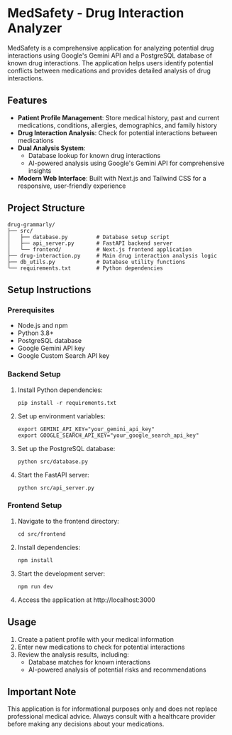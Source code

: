 # MedSafety - Drug Interaction Analyzer

MedSafety is a comprehensive application for analyzing potential drug interactions using Google's Gemini API and a PostgreSQL database of known drug interactions. The application helps users identify potential conflicts between medications and provides detailed analysis of drug interactions.

## Features

- **Patient Profile Management**: Store medical history, past and current medications, conditions, allergies, demographics, and family history
- **Drug Interaction Analysis**: Check for potential interactions between medications
- **Dual Analysis System**: 
  - Database lookup for known drug interactions
  - AI-powered analysis using Google's Gemini API for comprehensive insights
- **Modern Web Interface**: Built with Next.js and Tailwind CSS for a responsive, user-friendly experience

## Project Structure

```
drug-grammarly/
├── src/
│   ├── database.py         # Database setup script
│   ├── api_server.py       # FastAPI backend server
│   └── frontend/           # Next.js frontend application
├── drug-interaction.py     # Main drug interaction analysis logic
├── db_utils.py             # Database utility functions
└── requirements.txt        # Python dependencies
```

## Setup Instructions

### Prerequisites

- Node.js and npm
- Python 3.8+
- PostgreSQL database
- Google Gemini API key
- Google Custom Search API key

### Backend Setup

1. Install Python dependencies:
   ```
   pip install -r requirements.txt
   ```

2. Set up environment variables:
   ```
   export GEMINI_API_KEY="your_gemini_api_key"
   export GOOGLE_SEARCH_API_KEY="your_google_search_api_key"
   ```

3. Set up the PostgreSQL database:
   ```
   python src/database.py
   ```

4. Start the FastAPI server:
   ```
   python src/api_server.py
   ```

### Frontend Setup

1. Navigate to the frontend directory:
   ```
   cd src/frontend
   ```

2. Install dependencies:
   ```
   npm install
   ```

3. Start the development server:
   ```
   npm run dev
   ```

4. Access the application at http://localhost:3000

## Usage

1. Create a patient profile with your medical information
2. Enter new medications to check for potential interactions
3. Review the analysis results, including:
   - Database matches for known interactions
   - AI-powered analysis of potential risks and recommendations

## Important Note

This application is for informational purposes only and does not replace professional medical advice. Always consult with a healthcare provider before making any decisions about your medications.